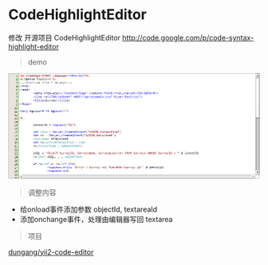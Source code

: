# CodeHighlightEditor

修改 开源项目 CodeHighlightEditor http://code.google.com/p/code-syntax-highlight-editor

> demo

![demo](image/demo.png)

>  调整内容

- 给onload事件添加参数 objectId, textareaId
- 添加onchange事件，处理由编辑器写回 textarea

> 项目

[dungang/yii2-code-editor](https://github.com/dungang/yii2-code-editor)